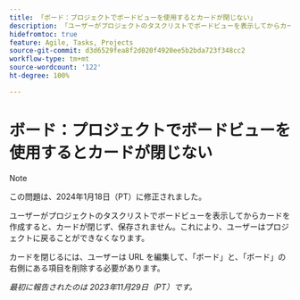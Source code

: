 ```yaml
---
title: 「ボード：プロジェクトでボードビューを使用するとカードが閉じない」
description: 「ユーザーがプロジェクトのタスクリストでボードビューを表示してからカードを作成すると、カードが閉じず、保存されません。これにより、ユーザーはプロジェクトに戻ることができなくなります。」
hidefromtoc: true
feature: Agile, Tasks, Projects
source-git-commit: d3d6529fea8f2d020f4920ee5b2bda723f348cc2
workflow-type: tm+mt
source-wordcount: '122'
ht-degree: 100%

---
```



# ボード：プロジェクトでボードビューを使用するとカードが閉じない

>[!NOTE]
>
>この問題は、2024年1月18日（PT）に修正されました。

ユーザーがプロジェクトのタスクリストでボードビューを表示してからカードを作成すると、カードが閉じず、保存されません。これにより、ユーザーはプロジェクトに戻ることができなくなります。

カードを閉じるには、ユーザーは URL を編集して、「ボード」と、「ボード」の右側にある項目を削除する必要があります。

_最初に報告されたのは 2023年11月29日（PT）です。_
